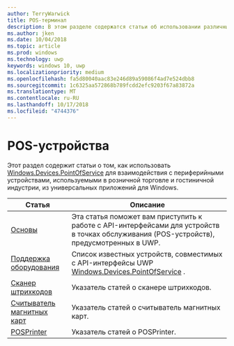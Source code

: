 ```yaml
---
author: TerryWarwick
title: POS-терминал
description: В этом разделе содержатся статьи об использовании различных функций пространства имен точки обслуживания.
ms.author: jken
ms.date: 10/04/2018
ms.topic: article
ms.prod: windows
ms.technology: uwp
keywords: windows 10, uwp
ms.localizationpriority: medium
ms.openlocfilehash: fa5d80040aac83e246d89a59086f4ad7e524dbb8
ms.sourcegitcommit: 1c6325aa572868b789fcdd2efc9203f67a83872a
ms.translationtype: MT
ms.contentlocale: ru-RU
ms.lasthandoff: 10/17/2018
ms.locfileid: "4744376"
---
```

# <a name="point-of-service"></a>POS-устройства
Этот раздел содержит статьи о том, как использовать [Windows.Devices.PointOfService](https://docs.microsoft.com/uwp/api/windows.devices.pointofservice) для взаимодействия с периферийными устройствами, используемыми в розничной торговле и гостиничной индустрии, из универсальных приложений для Windows.

| Статья | Описание |
|------|------------|
| [Основы](pos-basics.md) | Эта статья поможет вам приступить к работе с API-интерфейсами для устройств в точках обслуживания (POS-устройств), предусмотренных в UWP. |
| [Поддержка оборудования](pos-device-support.md) | Список известных устройств, совместимых с API-интерфейсы UWP [Windows.Devices.PointOfService](https://aka.ms/pointofservice-api) . |
| [Сканер штрихкодов](pos-barcodescanner.md) | Указатель статей о сканере штрихкодов. |
| [Считыватель магнитных карт](pos-magnetic-stripe-reader.md) | Указатель статей о считыватель магнитных карт.
| [POSPrinter](pos-printer.md) | Указатель статей о POSPrinter. |